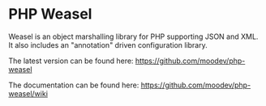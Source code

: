 PHP Weasel
==========

Weasel is an object marshalling library for PHP supporting JSON and XML.
It also includes an "annotation" driven configuration library.

The latest version can be found here: https://github.com/moodev/php-weasel

The documentation can be found here: https://github.com/moodev/php-weasel/wiki


